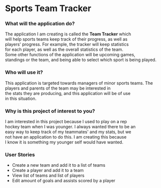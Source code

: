 # Sports Team Tracker

### What will the application do?

The application I am creating is called the **Team Tracker** which  
will help sports teams keep track of their progress, as well as  
players' progress. For example, the tracker will keep statistics  
for each player, as well as the overall statistics of the team.  
Some other functions of the application will be upcoming games,  
standings or the team, and being able to select which sport is being played.

### Who will use it?

This application is targeted towards managers of minor sports
teams. The players and parents of the team may be interested in   
the stats they are producing, and this application will be of use  
in this situation.

### Why is this project of interest to you?

I am interested in this project because I used to play on a rep  
hockey team when I was younger. I always wanted there to be an   
easy way to keep track of my teammates' and my stats, but we  
not have an application to do this. I am creating this because  
I know it is something my younger self would have wanted.

### User Stories
- Create a new team and add it to a list of teams
- Create a player and add it to a team
- View list of teams and list of players
- Edit amount of goals and assists scored by a player

